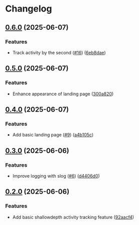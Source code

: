 # Changelog

## [0.6.0](https://github.com/Gabriel-Rockson/shallowdepth/compare/v0.5.0...v0.6.0) (2025-06-07)


### Features

* Track activity by the second ([#16](https://github.com/Gabriel-Rockson/shallowdepth/issues/16)) ([6eb8dae](https://github.com/Gabriel-Rockson/shallowdepth/commit/6eb8dae3ae30df028990c68c1ec94d2a9c56f431))

## [0.5.0](https://github.com/Gabriel-Rockson/shallowdepth/compare/v0.4.0...v0.5.0) (2025-06-07)


### Features

* Enhance appearance of landing page ([300a820](https://github.com/Gabriel-Rockson/shallowdepth/commit/300a820a63709ca189b68cc27d765ae6cc161d6f))

## [0.4.0](https://github.com/Gabriel-Rockson/shallowdepth/compare/v0.3.0...v0.4.0) (2025-06-07)


### Features

* Add basic landing page ([#9](https://github.com/Gabriel-Rockson/shallowdepth/issues/9)) ([a4b105c](https://github.com/Gabriel-Rockson/shallowdepth/commit/a4b105cdadd879287df270a03bcf095d7840b076))

## [0.3.0](https://github.com/Gabriel-Rockson/shallowdepth/compare/v0.2.0...v0.3.0) (2025-06-06)


### Features

* Improve logging with slog ([#6](https://github.com/Gabriel-Rockson/shallowdepth/issues/6)) ([d4406d0](https://github.com/Gabriel-Rockson/shallowdepth/commit/d4406d0cbdd6c95e42d38f716654038548bd95e9))

## [0.2.0](https://github.com/Gabriel-Rockson/shallowdepth/compare/v0.1.0...v0.2.0) (2025-06-06)


### Features

* Add basic shallowdepth activity tracking feature ([92aacf4](https://github.com/Gabriel-Rockson/shallowdepth/commit/92aacf4e0c614a83eba90783c96ed004abf54173))
